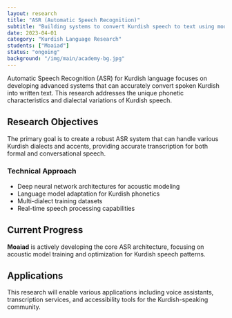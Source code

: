 ```yaml
---
layout: research
title: "ASR (Automatic Speech Recognition)"
subtitle: "Building systems to convert Kurdish speech to text using modern neural network architectures"
date: 2023-04-01
category: "Kurdish Language Research"
students: ["Moaiad"]
status: "ongoing"
background: "/img/main/academy-bg.jpg"
---
```


<p>Automatic Speech Recognition (ASR) for Kurdish language focuses on developing advanced systems that can accurately convert spoken Kurdish into written text. This research addresses the unique phonetic characteristics and dialectal variations of Kurdish speech.</p>

<h2 class="section-heading">Research Objectives</h2>

<p>The primary goal is to create a robust ASR system that can handle various Kurdish dialects and accents, providing accurate transcription for both formal and conversational speech.</p>

<h3>Technical Approach</h3>
<ul>
<li>Deep neural network architectures for acoustic modeling</li>
<li>Language model adaptation for Kurdish phonetics</li>
<li>Multi-dialect training datasets</li>
<li>Real-time speech processing capabilities</li>
</ul>

<h2 class="section-heading">Current Progress</h2>

<p><strong>Moaiad</strong> is actively developing the core ASR architecture, focusing on acoustic model training and optimization for Kurdish speech patterns.</p>

<h2 class="section-heading">Applications</h2>

<p>This research will enable various applications including voice assistants, transcription services, and accessibility tools for the Kurdish-speaking community.</p>